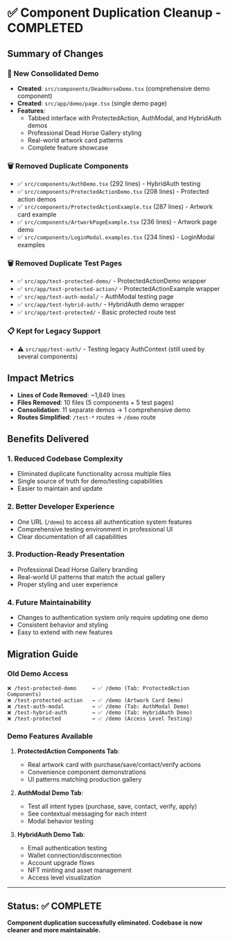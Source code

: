 # ✅ Component Duplication Cleanup - COMPLETED

## Summary of Changes

### **🚀 New Consolidated Demo**
- **Created**: `src/components/DeadHorseDemo.tsx` (comprehensive demo component)
- **Created**: `src/app/demo/page.tsx` (single demo page)
- **Features**: 
  - Tabbed interface with ProtectedAction, AuthModal, and HybridAuth demos
  - Professional Dead Horse Gallery styling
  - Real-world artwork card patterns
  - Complete feature showcase

### **🗑️ Removed Duplicate Components**
- ✅ `src/components/AuthDemo.tsx` (292 lines) - HybridAuth testing
- ✅ `src/components/ProtectedActionDemo.tsx` (208 lines) - Protected action demos
- ✅ `src/components/ProtectedActionExample.tsx` (287 lines) - Artwork card example
- ✅ `src/components/ArtworkPageExample.tsx` (236 lines) - Artwork page demo
- ✅ `src/components/LoginModal.examples.tsx` (234 lines) - LoginModal examples

### **🗑️ Removed Duplicate Test Pages**
- ✅ `src/app/test-protected-demo/` - ProtectedActionDemo wrapper
- ✅ `src/app/test-protected-action/` - ProtectedActionExample wrapper
- ✅ `src/app/test-auth-modal/` - AuthModal testing page
- ✅ `src/app/test-hybrid-auth/` - HybridAuth demo wrapper
- ✅ `src/app/test-protected/` - Basic protected route test

### **📋 Kept for Legacy Support**
- ⚠️ `src/app/test-auth/` - Testing legacy AuthContext (still used by several components)

## **Impact Metrics**
- **Lines of Code Removed**: ~1,849 lines
- **Files Removed**: 10 files (5 components + 5 test pages)
- **Consolidation**: 11 separate demos → 1 comprehensive demo
- **Routes Simplified**: `/test-*` routes → `/demo` route

## **Benefits Delivered**

### **1. Reduced Codebase Complexity**
- Eliminated duplicate functionality across multiple files
- Single source of truth for demo/testing capabilities
- Easier to maintain and update

### **2. Better Developer Experience**
- One URL (`/demo`) to access all authentication system features
- Comprehensive testing environment in professional UI
- Clear documentation of all capabilities

### **3. Production-Ready Presentation**
- Professional Dead Horse Gallery branding
- Real-world UI patterns that match the actual gallery
- Proper styling and user experience

### **4. Future Maintainability**
- Changes to authentication system only require updating one demo
- Consistent behavior and styling
- Easy to extend with new features

## **Migration Guide**

### **Old Demo Access**
```
❌ /test-protected-demo     → ✅ /demo (Tab: ProtectedAction Components)
❌ /test-protected-action   → ✅ /demo (Artwork Card Demo)
❌ /test-auth-modal         → ✅ /demo (Tab: AuthModal Demo)  
❌ /test-hybrid-auth        → ✅ /demo (Tab: HybridAuth Demo)
❌ /test-protected          → ✅ /demo (Access Level Testing)
```

### **Demo Features Available**
1. **ProtectedAction Components Tab**:
   - Real artwork card with purchase/save/contact/verify actions
   - Convenience component demonstrations
   - UI patterns matching production gallery

2. **AuthModal Demo Tab**:
   - Test all intent types (purchase, save, contact, verify, apply)
   - See contextual messaging for each intent
   - Modal behavior testing

3. **HybridAuth Demo Tab**:
   - Email authentication testing
   - Wallet connection/disconnection
   - Account upgrade flows
   - NFT minting and asset management
   - Access level visualization


---

## **Status: ✅ COMPLETE**
**Component duplication successfully eliminated. Codebase is now cleaner and more maintainable.**
